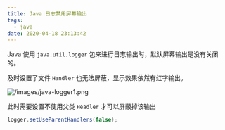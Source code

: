 ```yaml
---
title: Java 日志禁用屏幕输出
tags:
  - java
date: 2020-04-18 23:13:42
---
```



Java 使用 `java.util.logger` 包来进行日志输出时，默认屏幕输出是没有关闭的。

<!-- more -->
<!-- toc -->

及时设置了文件 `Handler` 也无法屏蔽，显示效果依然有红字输出。

![/images/java-logger1.png](/images/java-logger1.png)

此时需要设置不使用父类 `Headler` 才可以屏蔽掉该输出

```java
logger.setUseParentHandlers(false);
```